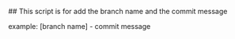 ## This script is for add the branch name and the commit message

example: [branch name] - commit message
